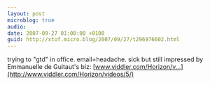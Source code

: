 ```yaml
---
layout: post
microblog: true
audio: 
date: 2007-09-27 01:00:00 +0100
guid: http://xtof.micro.blog/2007/09/27/t296976602.html
---
```

trying to "gtd" in office. email=headache. sick but still impressed by Emmanuelle de Guitaut's biz: [www.viddler.com/Horizon/v...](http://www.viddler.com/Horizon/videos/5/)
